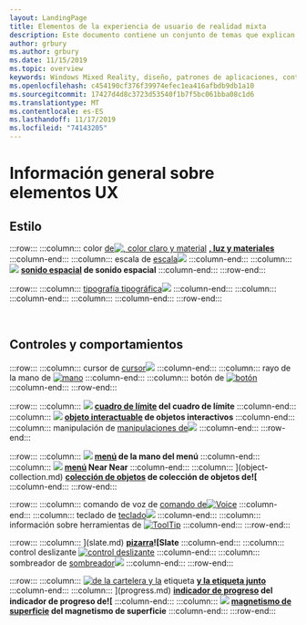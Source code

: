 ```yaml
---
layout: LandingPage
title: Elementos de la experiencia de usuario de realidad mixta
description: Este documento contiene un conjunto de temas que explican cómo diseñar pantallas montadas con el encabezado de Windows.
author: grbury
ms.author: grbury
ms.date: 11/15/2019
ms.topic: overview
keywords: Windows Mixed Reality, diseño, patrones de aplicaciones, controles, estilo, HoloLens, interacción, elementos de experiencia del usuario, comportamientos, bloques de creación
ms.openlocfilehash: c454190cf376f39974efec1ea416afbdb9db1a10
ms.sourcegitcommit: 17427d4d8c3723d53540f1b7f5bc061bba08c1d6
ms.translationtype: MT
ms.contentlocale: es-ES
ms.lasthandoff: 11/17/2019
ms.locfileid: "74143205"
---
```

# <a name="ux-elements-overview"></a>Información general sobre elementos UX

## <a name="style"></a>Estilo

:::row:::
    :::column:::
       color [de![, color claro y material](images/640px-fragments.jpg)](color,-light-and-materials.md)  **[, luz y materiales](color,-light-and-materials.md)**
    :::column-end:::
    :::column:::
       escala de [escala![](images/volvo-cars-microsoft-hololens-experience01-640px.jpg)](scale.md)  **[](scale.md)**
    :::column-end:::
    :::column:::
       [![](images/SpatialAudio.gif)](spatial-sound.md)  **[sonido espacial](spatial-sound.md) de sonido espacial**
    :::column-end:::
:::row-end:::

:::row:::
    :::column:::
       [tipografía tipográfica![](images/text_in_unity_viewingangle.jpg)](typography.md)  **[](typography.md)**
    :::column-end:::
    :::column:::
    :::column-end:::
    :::column:::
    :::column-end:::
:::row-end:::

<br>

## <a name="controls-and-behaviors"></a>Controles y comportamientos

:::row:::
    :::column:::
       cursor de [cursor![](images/UX/UX_Hero_Cursor.jpg)](cursors.md)  **[](cursors.md)**
    :::column-end:::
    :::column:::
       rayo de la mano de [![mano](images/UX/UX_Hero_HandRay.jpg)](point-and-commit.md)  **[](point-and-commit.md)**
    :::column-end:::
    :::column:::
       botón de [![botón](images/UX/UX_Hero_Button.jpg)](button.md)  **[](button.md)**
    :::column-end:::
:::row-end:::

:::row:::
    :::column:::
       [![](images/UX/UX_Hero_BoundingBox.jpg)](app-bar-and-bounding-box.md)  **[cuadro de límite](app-bar-and-bounding-box.md) del cuadro de límite**
    :::column-end:::
    :::column:::
       [![](images/UX/UX_Hero_Interactable.jpg)](interactable-object.md)  **[objeto interactuable](interactable-object.md) de objetos interactivos**
    :::column-end:::
    :::column:::
       manipulación de [manipulaciones de![](images/UX/UX_Hero_Manipulation.jpg)](direct-manipulation.md)  **[](direct-manipulation.md)**
    :::column-end:::
:::row-end:::

:::row:::
    :::column:::
       [![](images/UX/UX_Hero_HandMenu.jpg)](hand-menu.md)  **[menú](hand-menu.md) de la mano del menú**
    :::column-end:::
    :::column:::
       [![](images/UX/UX_Hero_NearMenu.jpg)](near-menu.md)  **[menú](near-menu.md) Near Near**
    :::column-end:::
    :::column:::
       [](images/UX/UX_Hero_ObjectCollection.jpg)](object-collection.md)  **[colección de objetos](object-collection.md) de colección de objetos de![**
    :::column-end:::
:::row-end:::

:::row:::
    :::column:::
       comando de voz de [comando de![Voice](images/UX/UX_Hero_VoiceCommand.jpg)](voice-input.md)  **[](voice-input.md)**
    :::column-end:::
    :::column:::
       teclado de [teclado![](images/UX/UX_Hero_Keyboard.jpg)](keyboard.md)  **[](keyboard.md)**
    :::column-end:::
    :::column:::
       información sobre herramientas de [![ToolTip](images/UX/UX_Hero_Tooltip.jpg)](tooltip.md)  **[](tooltip.md)**
    :::column-end:::
:::row-end:::

:::row:::
    :::column:::
       [](images/UX/UX_Hero_Slate.jpg)](slate.md)  **[pizarra](slate.md)![Slate**
    :::column-end:::
    :::column:::
       control deslizante [![control deslizante](images/UX/UX_Hero_Slider.jpg)](slider.md)  **[](slider.md)**
    :::column-end:::
    :::column:::
        sombreador de [sombreador![](images/UX/UX_Hero_StandardShader.jpg)](shader.md)  **[](shader.md)**
    :::column-end:::
:::row-end:::

:::row:::
    :::column:::
        [![de la cartelera y la](images/UX/MRTK_TagAlong.gif)](billboarding-and-tag-along.md) etiqueta  **[y la etiqueta junto](billboarding-and-tag-along.md)**
    :::column-end:::
    :::column:::
       [](images/UX/MRTK_ProgressIndicator.gif)](progress.md)  **[indicador de progreso](progress.md) del indicador de progreso de![**
    :::column-end:::
    :::column:::
       [![](images/UX/MRTK_SurfaceMagnetism.gif)](surface-magnetism.md)  **[magnetismo de superficie](surface-magnetism.md) del magnetismo de superficie**
    :::column-end:::
:::row-end:::


<br>

<br>

